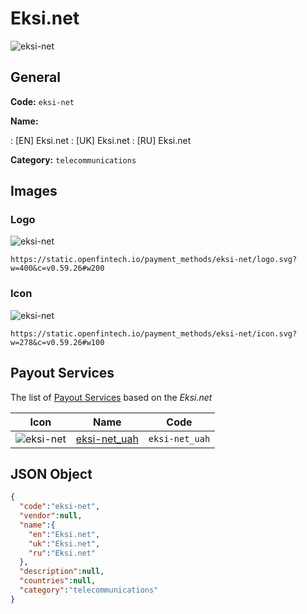 
# Eksi.net 
![eksi-net](https://static.openfintech.io/payment_methods/eksi-net/logo.svg?w=400&c=v0.59.26#w200)  

## General 
**Code:** `eksi-net` 
 
**Name:** 
 
:	[EN] Eksi.net 
:	[UK] Eksi.net 
:	[RU] Eksi.net 
 
**Category:** `telecommunications` 
 

## Images 

### Logo 
![eksi-net](https://static.openfintech.io/payment_methods/eksi-net/logo.svg?w=400&c=v0.59.26#w200)  

```
https://static.openfintech.io/payment_methods/eksi-net/logo.svg?w=400&c=v0.59.26#w200
```  

### Icon 
![eksi-net](https://static.openfintech.io/payment_methods/eksi-net/icon.svg?w=278&c=v0.59.26#w100)  

```
https://static.openfintech.io/payment_methods/eksi-net/icon.svg?w=278&c=v0.59.26#w100
```  

## Payout Services 
 
The list of [Payout Services](/payout-services/) based on the _Eksi.net_ 

|Icon|Name|Code| 
|:---:|:---:|:---:| 
|![eksi-net](https://static.openfintech.io/payout_methods/eksi-net/icon.png?w=278&c=v0.59.26#w40) |[eksi-net_uah](/payout-services/eksi-net_uah/)|`eksi-net_uah`| 
 

## JSON Object 

```json
{
  "code":"eksi-net",
  "vendor":null,
  "name":{
    "en":"Eksi.net",
    "uk":"Eksi.net",
    "ru":"Eksi.net"
  },
  "description":null,
  "countries":null,
  "category":"telecommunications"
}
```  
